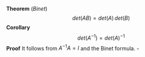 **Theorem** (_Binet_) 
$$
det(AB) = det(A)\,det(B)
$$
**Corollary** 
$$
det(A^{-1}) = det(A)^{-1}
$$
**Proof** It follows from $A^{-1}A = I$ and the Binet formula. $\square$
